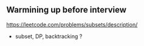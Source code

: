 Warmining up before interview
------------------------------

https://leetcode.com/problems/subsets/description/

 - subset, DP, backtracking ?
